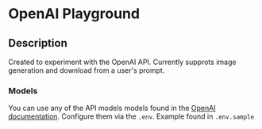 # OpenAI Playground

## Description
Created to experiment with the OpenAI API. Currently supprots image generation and download from a user's prompt.

### Models
You can use any of the API models models found in the [OpenAI documentation](https://platform.openai.com/docs/models). Configure them via the `.env`. Example found in `.env.sample`